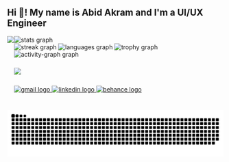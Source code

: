 <h2 align="left">Hi 👋! My name is Abid Akram and I'm a UI/UX Engineer</h2>

<div align="left">
  <img src="https://github-readme-stats.vercel.app/api?username=abidakram01&hide_title=false&hide_rank=false&show_icons=true&include_all_commits=true&count_private=true&disable_animations=false&theme=dracula&locale=en&hide_border=false&order=1" height="150" alt="stats graph"  />
  <img align="left" height="150" src="https://user-images.githubusercontent.com/55389276/140866485-8fb1c876-9a8f-4d6a-98dc-08c4981eaf70.gif"  />
  
</div>

<div align="left">
  <img src="https://streak-stats.demolab.com?user=abidakram01&locale=en&mode=daily&theme=dracula&hide_border=false&border_radius=5&order=3" height="150" alt="streak graph"  />
  <img src="https://github-readme-stats.vercel.app/api/top-langs?username=abidakram01&locale=en&hide_title=false&layout=compact&card_width=320&langs_count=10&theme=dracula&hide_border=false&order=2" height="150" alt="languages graph"  />
  <img src="https://github-profile-trophy.vercel.app?username=abidakram01&theme=dracula&column=-1&row=1&margin-w=8&margin-h=8&no-bg=false&no-frame=false&order=4" height="150" alt="trophy graph"  />
  <img src="https://github-readme-activity-graph.vercel.app/graph?username=abidakram01&radius=16&theme=react&area=true&order=5" height="300" alt="activity-graph graph"  />
</div>

###

<div align="left">
  <img src="https://skillicons.dev/icons?i=wordpress,html,css,js,react,angular,typescript,jquery,bootstrap,sass,tailwind,git,npm,yarn,postman,notion,figma,xd,webflow,ai,ps,ae,pr" />
</div>

###

<div align="left">
  <a href="mailto:abid.akram01@gmail.com" target="_blank">
    <img src="https://img.shields.io/static/v1?message=Gmail&logo=gmail&label=&color=D14836&logoColor=white&labelColor=&style=for-the-badge" height="35" alt="gmail logo"  />
  </a>
  <a href="https://www.linkedin.com/in/abidakram/" target="_blank">
    <img src="https://img.shields.io/static/v1?message=LinkedIn&logo=linkedin&label=&color=0077B5&logoColor=white&labelColor=&style=for-the-badge" height="35" alt="linkedin logo"  />
  </a>
  <a href="https://www.behance.net/abidakram01" target="_blank">
    <img src="https://img.shields.io/badge/Behance-1769ff?style=for-the-badge&logo=behance&logoColor=white" height="35" alt="behance logo"  />
  </a>
</div>

###

<br clear="both">

<img src="https://raw.githubusercontent.com/Platane/snk/output/github-contribution-grid-snake.svg" alt="Snake animation" />

###
